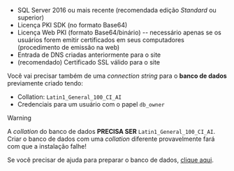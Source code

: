 ﻿* SQL Server 2016 ou mais recente (recomendada edição *Standard* ou superior)
* Licença PKI SDK (no formato Base64)
* Licença Web PKI (formato Base64/binário) -- necessário apenas se os usuários forem emitir certificados em seus computadores (procedimento de emissão na web)
* Entrada de DNS criadas anteriormente para o site
* (recomendado) Certificado SSL válido para o site

Você vai precisar também de uma *connection string* para o **banco de dados** previamente criado tendo:

* Collation: `Latin1_General_100_CI_AI`
* Credenciais para um usuário com o papel `db_owner`

<!--
> [!NOTE]
> Se você preferir operar o Amplia sem conceder `db_owner` ao usuário da aplicação, siga as instruções [neste artigo](../unprivileged-db-user.md)
-->

> [!WARNING]
> A *collation* do banco de dados **PRECISA SER** `Latin1_General_100_CI_AI`. Criar o banco de dados com uma *collation* diferente provavelmente fará com que a instalação falhe!

Se você precisar de ajuda para preparar o banco de dados, [clique aqui](../prepare-database.md).
